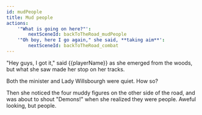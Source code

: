```yaml
---
id: mudPeople
title: Mud people
actions:
    '"What is going on here?"':
        nextSceneId: backToTheRoad_mudPeople
    '"Oh boy, here I go again," she said, **taking aim**':
        nextSceneId: backToTheRoad_combat
---
```


"Hey guys, I got it," said {{playerName}} as she emerged from the woods, but what she saw made her stop on her tracks.

Both the minister and Lady Willsbourgh were quiet. How so?

Then she noticed the four muddy figures on the other side of the road, and was about to shout "Demons!" when she realized they were people. Aweful looking, but people.
